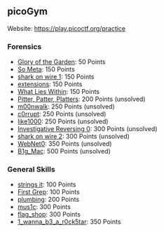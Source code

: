 ## picoGym
Website: https://play.picoctf.org/practice

### Forensics
- [Glory of the Garden](gloryOfTheGarden): 50 Points
- [So Meta](soMeta): 150 Points
- [shark on wire 1](sharkOnWire): 150 Points
- [extensions](extensions): 150 Points
- [What Lies Within](whatLiesWithin): 150 Points
- [Pitter, Patter, Platters](pitterPlatterPlatters): 200 Points (unsolved)
- [m00nwalk](m00nwalk): 250 Points (unsolved)
- [c0rrupt](c0rrupt): 250 Points (unsolved)
- [like1000](like1000): 250 Points (unsolved)
- [Investigative Reversing 0](investigativeReversing0): 300 Points (unsolved)
- [shark on wire 2](sharkOnWire2): 300 Points (unsolved)
- [WebNet0](webNet0): 350 Points (unsolved)
- [B1g_Mac](B1g_Mac): 500 Points (unsolved)

### General Skills
- [strings it](stringsIt): 100 Points
- [First Grep](firstGrep): 100 Points
- [plumbing](plumbing): 200 Points
- [mus1c](mus1c): 300 Points
- [flag_shop](flag_shop): 300 Points
- [1_wanna_b3_a_r0ck5tar](1_wanna_b3_a_r0ck5tar): 350 Points
